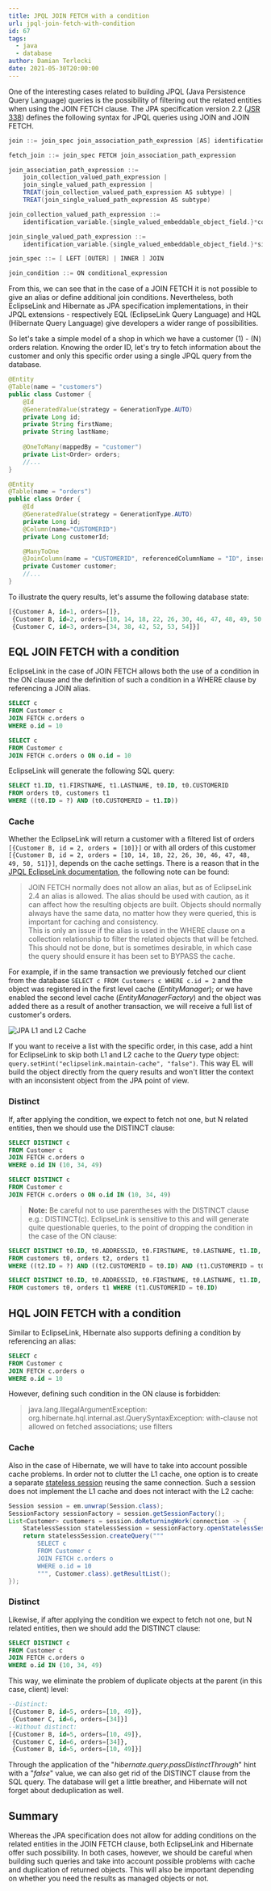 ```yaml
---
title: JPQL JOIN FETCH with a condition
url: jpql-join-fetch-with-condition
id: 67
tags:
  - java
  - database
author: Damian Terlecki
date: 2021-05-30T20:00:00
---
```


One of the interesting cases related to building JPQL (Java Persistence Query Language) queries
is the possibility of filtering out the related entities when using the JOIN FETCH clause.
The JPA specification version 2.2 ([JSR 338](https://download.oracle.com/otn-pub/jcp/persistence-2_2-mrel-spec/JavaPersistence.pdf))
defines the following syntax for JPQL queries using JOIN and JOIN FETCH.

```groovy
join ::= join_spec join_association_path_expression [AS] identification_variable [join_condition]

fetch_join ::= join_spec FETCH join_association_path_expression

join_association_path_expression ::=
    join_collection_valued_path_expression |
    join_single_valued_path_expression |
    TREAT(join_collection_valued_path_expression AS subtype) |
    TREAT(join_single_valued_path_expression AS subtype)

join_collection_valued_path_expression ::=
    identification_variable.{single_valued_embeddable_object_field.}*collection_valued_field

join_single_valued_path_expression ::=
    identification_variable.{single_valued_embeddable_object_field.}*single_valued_object_field

join_spec ::= [ LEFT [OUTER] | INNER ] JOIN

join_condition ::= ON conditional_expression
```

From this, we can see that in the case of a JOIN FETCH it is not possible to give an alias or define additional join conditions.
Nevertheless, both EclipseLink and Hibernate as JPA specification implementations, in their JPQL extensions - respectively
EQL (EclipseLink Query Language) and HQL (Hibernate Query Language) give developers a wider range of possibilities.

So let's take a simple model of a shop in which we have a customer (1) - (N) orders relation. Knowing the order ID,
let's try to fetch information about the customer and only this specific order using a single JPQL query from the database.

```java
@Entity
@Table(name = "customers")
public class Customer {
    @Id
    @GeneratedValue(strategy = GenerationType.AUTO)
    private Long id;
    private String firstName;
    private String lastName;
    
    @OneToMany(mappedBy = "customer")
    private List<Order> orders;
    //...
}

@Entity
@Table(name = "orders")
public class Order {
    @Id
    @GeneratedValue(strategy = GenerationType.AUTO)
    private Long id;
    @Column(name="CUSTOMERID")
    private Long customerId;

    @ManyToOne
    @JoinColumn(name = "CUSTOMERID", referencedColumnName = "ID", insertable = false, updatable = false)
    private Customer customer;
    //...
}
```

To illustrate the query results, let's assume the following database state:
```sql
[{Customer A, id=1, orders=[]},
 {Customer B, id=2, orders=[10, 14, 18, 22, 26, 30, 46, 47, 48, 49, 50, 51]},
 {Customer C, id=3, orders=[34, 38, 42, 52, 53, 54]}]
```

## EQL JOIN FETCH with a condition

EclipseLink in the case of JOIN FETCH allows both the use of a condition in the ON clause and the definition of such a condition
in a WHERE clause by referencing a JOIN alias.

```sql
SELECT c
FROM Customer c
JOIN FETCH c.orders o
WHERE o.id = 10

SELECT c
FROM Customer c
JOIN FETCH c.orders o ON o.id = 10
```

EclipseLink will generate the following SQL query:

```sql
SELECT t1.ID, t1.FIRSTNAME, t1.LASTNAME, t0.ID, t0.CUSTOMERID
FROM orders t0, customers t1
WHERE ((t0.ID = ?) AND (t0.CUSTOMERID = t1.ID))
```

### Cache

Whether the EclipseLink will return a customer with a filtered list of orders `[{Customer B, id = 2, orders = [10]}]`
or with all orders of this customer `[{Customer B, id = 2, orders = [10, 14, 18, 22, 26, 30, 46, 47, 48, 49, 50, 51]}]`, depends on
the cache settings. There is a reason that in the [JPQL EclipseLink documentation](https://wiki.eclipse.org/EclipseLink/UserGuide/JPA/Basic_JPA_Development/Querying/JPQL),
the following note can be found:

> JOIN FETCH normally does not allow an alias, but as of EclipseLink 2.4 an alias is allowed. The alias should be used with caution, as it can affect how the resulting objects are built. Objects should normally always have the same data, no matter how they were queried, this is important for caching and consistency.<br/>This is only an issue if the alias is used in the WHERE clause on a collection relationship to filter the related objects that will be fetched. This should not be done, but is sometimes desirable, in which case the query should ensure it has been set to BYPASS the cache.

For example, if in the same transaction we previously fetched our client from the database `SELECT c FROM Customers c WHERE c.id = 2`
and the object was registered in the first level cache (*EntityManager*); or we have enabled the second level cache (*EntityManagerFactory*)
and the object was added there as a result of another transaction, we will receive a full list of customer's orders.

<img src="/img/hq/jpa-join-fetch-criteria.svg" alt="JPA L1 and L2 Cache" title="JPA L1 and L2 Cache">

If you want to receive a list with the specific order, in this case, add a hint for EclipseLink to skip both L1 and L2 cache 
to the *Query* type object: `query.setHint("eclipselink.maintain-cache", "false")`. This way EL will build the object directly from the query results
and won't litter the context with an inconsistent object from the JPA point of view.

### Distinct

If, after applying the condition, we expect to fetch not one, but N related entities, then we should use the DISTINCT clause:

```sql
SELECT DISTINCT c
FROM Customer c
JOIN FETCH c.orders o
WHERE o.id IN (10, 34, 49)

SELECT DISTINCT c
FROM Customer c
JOIN FETCH c.orders o ON o.id IN (10, 34, 49)
```

> **Note:** Be careful not to use parentheses with the DISTINCT clause e.g.: DISTINCT(c). EclipseLink is sensitive to this and will generate quite questionable queries, to the point of dropping the condition in the case of the ON clause:
```sql
SELECT DISTINCT t0.ID, t0.ADDRESSID, t0.FIRSTNAME, t0.LASTNAME, t1.ID, t1.CUSTOMERID
FROM customers t0, orders t2, orders t1
WHERE ((t2.ID = ?) AND ((t2.CUSTOMERID = t0.ID) AND (t1.CUSTOMERID = t0.ID)))

SELECT DISTINCT t0.ID, t0.ADDRESSID, t0.FIRSTNAME, t0.LASTNAME, t1.ID, t1.CUSTOMERID
FROM customers t0, orders t1 WHERE (t1.CUSTOMERID = t0.ID)
```


## HQL JOIN FETCH with a condition

Similar to EclipseLink, Hibernate also supports defining a condition by referencing an alias:

```sql
SELECT c
FROM Customer c
JOIN FETCH c.orders o
WHERE o.id = 10
```

However, defining such condition in the ON clause is forbidden:

> java.lang.IllegalArgumentException: org.hibernate.hql.internal.ast.QuerySyntaxException: with-clause not allowed on fetched associations; use filters

### Cache

Also in the case of Hibernate, we will have to take into account possible cache problems. In order not to clutter the L1 cache, one option is to create
a separate [stateless session](https://docs.jboss.org/hibernate/orm/5.2/javadocs/org/hibernate/StatelessSession.html) reusing the same connection.
Such a session does not implement the L1 cache and does not interact with the L2 cache:
```java
Session session = em.unwrap(Session.class);
SessionFactory sessionFactory = session.getSessionFactory();
List<Customer> customers = session.doReturningWork(connection -> {
    StatelessSession statelessSession = sessionFactory.openStatelessSession(connection);
    return statelessSession.createQuery("""
        SELECT c
        FROM Customer c
        JOIN FETCH c.orders o
        WHERE o.id = 10
        """, Customer.class).getResultList();
});
```

### Distinct 

Likewise, if after applying the condition we expect to fetch not one, but N related entities, then we should add the DISTINCT clause:

```sql
SELECT DISTINCT c
FROM Customer c
JOIN FETCH c.orders o
WHERE o.id IN (10, 34, 49)
```

This way, we eliminate the problem of duplicate objects at the parent (in this case, client) level:
```sql
--Distinct:
[{Customer B, id=5, orders=[10, 49]},
 {Customer C, id=6, orders=[34]}]
--Without distinct:
[{Customer B, id=5, orders=[10, 49]},
 {Customer C, id=6, orders=[34]},
 {Customer B, id=5, orders=[10, 49]}]
```

Through the application of the "*hibernate.query.passDistinctThrough*" hint with a "*false*" value, we can also get rid of the DISTINCT clause from the
SQL query. The database will get a little breather, and Hibernate will not forget about deduplication as well.

## Summary

Whereas the JPA specification does not allow for adding conditions on the related entities in the JOIN FETCH clause,
both EclipseLink and Hibernate offer such possibility.
In both cases, however, we should be careful when building such queries and take into account possible problems with cache and duplication of returned objects.
This will also be important depending on whether you need the results as managed objects or not.